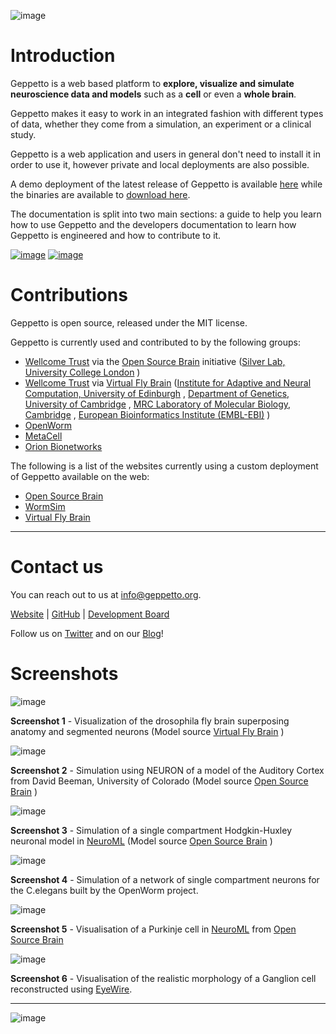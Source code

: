 ![image](images/header.png)

Introduction
============

Geppetto is a web based platform to **explore, visualize and simulate neuroscience data and models** such as a **cell** or even a **whole brain**.

Geppetto makes it easy to work in an integrated fashion with different types of data, whether they come from a simulation, an
experiment or a clinical study.

Geppetto is a web application and users in general don't need to install it in order to use it, however private and local deployments are also possible.

A demo deployment of the latest release of Geppetto is available [here](https://live.geppetto.org) while the binaries are available to
[download here](https://github.com/openworm/org.geppetto/releases/).

The documentation is split into two main sections: a guide to help you learn how to use Geppetto and the developers documentation to learn how Geppetto is engineered and how to contribute to it.

[![image](images/usr_btn.png)](./userdocs.html) [![image](images/dev_btn.png)](./devdocs.html)


Contributions
=============

Geppetto is open source, released under the MIT license.

Geppetto is currently used and contributed to by the following groups:

-   [Wellcome Trust](http://www.wellcome.ac.uk/) via the [Open Source
    Brain](http://www.opensourcebrain.org/) initiative ([Silver Lab,
    University College London](http://www.ucl.ac.uk/silverlab/) )
-   [Wellcome Trust](http://www.wellcome.ac.uk/) via [Virtual Fly
    Brain](http://www.virtualflybrain.org/) ([Institute for Adaptive and
    Neural Computation, University of
    Edinburgh](http://http://www.anc.ed.ac.uk/) , [Department of
    Genetics, University of Cambridge](http://www.gen.cam.ac.uk/) , [MRC
    Laboratory of Molecular Biology,
    Cambridge](http://www2.mrc-lmb.cam.ac.uk/) , [European
    Bioinformatics Institute (EMBL-EBI)](http://www.ebi.ac.uk/) )
-   [OpenWorm](http://www.openworm.org/)
-   [MetaCell](http://metacell.us)
-   [Orion Bionetworks](http://www.orionbionetworks.org/)

The following is a list of the websites currently using a custom
deployment of Geppetto available on the web:

-   [Open Source Brain](http://opensourcebrain.org)
-   [WormSim](http://wormsim.org)
-   [Virtual Fly Brain](http://virtualflybrain.org)

------------------------------------------------------------------------

Contact us
==========

You can reach out to us at <info@geppetto.org>.

[Website](http://geppetto.org) | [GitHub](http://git.geppetto.org) |
[Development Board](http://board.geppetto.org)

Follow us on [Twitter](https://twitter.com/GeppettoEngine) and on our
[Blog](http://blog.geppetto.org)!

Screenshots
===========

![image](images/sshots/ss1.png)

**Screenshot 1** - Visualization of the drosophila fly brain superposing
anatomy and segmented neurons (Model source [Virtual Fly
Brain](http://virtualflybrain.org/) )

![image](images/sshots/ss2.png)

**Screenshot 2** - Simulation using NEURON of a model of the Auditory
Cortex from David Beeman, University of Colorado (Model source [Open
Source Brain](http://opensourcebrain.org/) )

![image](images/sshots/ss3.png)

**Screenshot 3** - Simulation of a single compartment Hodgkin-Huxley
neuronal model in [NeuroML](http://neuroml.org/) (Model source [Open
Source Brain](http://opensourcebrain.org/) )

![image](images/sshots/ss4.png)

**Screenshot 4** - Simulation of a network of single compartment neurons
for the C.elegans built by the OpenWorm project.

![image](images/sshots/ss5.png)

**Screenshot 5** - Visualisation of a Purkinje cell in
[NeuroML](http://neuroml.org/) from [Open Source
Brain](http://opensourcebrain.org/projects/purkinjecell)

![image](images/sshots/ss6.png)

**Screenshot 6** - Visualisation of the realistic morphology of a
Ganglion cell reconstructed using [EyeWire](https://eyewire.org).

------------------------------------------------------------------------

![image](images/symbol.png)
